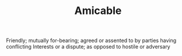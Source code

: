 ---
title: Amicable
permalink: "/definitions/amicable.html"
body: Friendly; mutually for-bearing; agreed or assented to by parties having conflicting
  Interests or a dispute; as opposed to hostile or adversary
published_at: '2018-07-07'
layout: post
---